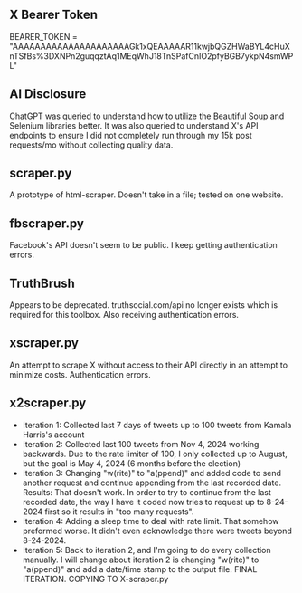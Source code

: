 ## X Bearer Token 
BEARER_TOKEN = "AAAAAAAAAAAAAAAAAAAAAGk1xQEAAAAAR11kwjbQGZHWaBYL4cHuXnTSfBs%3DXNPn2guqqztAq1MEqWhJ18TnSPafCnIO2pfyBGB7ykpN4smWPL"

## AI Disclosure
ChatGPT was queried to understand how to utilize the Beautiful Soup and Selenium libraries better. It was also queried to understand X's API endpoints to ensure I did not completely run through my 15k post requests/mo without collecting quality data.

## scraper.py
A prototype of html-scraper. Doesn't take in a file; tested on one website. 

## fbscraper.py
Facebook's API doesn't seem to be public. I keep getting authentication errors. 

## TruthBrush
Appears to be deprecated. truthsocial.com/api no longer exists which is required for this toolbox. Also receiving authentication errors. 

## xscraper.py 
An attempt to scrape X without access to their API directly in an attempt to minimize costs. Authentication errors. 

## x2scraper.py
- Iteration 1: Collected last 7 days of tweets up to 100 tweets from Kamala Harris's account
- Iteration 2: Collected last 100 tweets from Nov 4, 2024 working backwards. Due to the rate limiter of 100, I only collected up to August, but the goal is May 4, 2024 (6 months before the election)
- Iteration 3: Changing "w(rite)" to "a(ppend)" and added code to send another request and continue appending from the last recorded date. Results: That doesn't work. In order to try to continue from the last recorded date, the way I have it coded now tries to request up to 8-24-2024 first so it results in "too many requests". 
- Iteration 4: Adding a sleep time to deal with rate limit. That somehow preformed worse. It didn't even acknowledge there were tweets beyond 8-24-2024. 
- Iteration 5: Back to iteration 2, and I'm going to do every collection manually. I will change about iteration 2 is changing "w(rite)" to "a(ppend)" and add a date/time stamp to the output file. FINAL ITERATION. COPYING TO X-scraper.py
